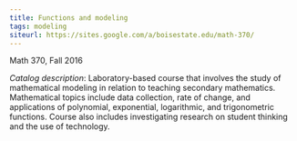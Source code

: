 ```yaml
---
title: Functions and modeling
tags: modeling
siteurl: https://sites.google.com/a/boisestate.edu/math-370/
---
```


Math 370, Fall 2016<!--more-->

*Catalog description*: Laboratory-based course that involves the study of mathematical modeling in relation to teaching secondary mathematics. Mathematical topics include data collection, rate of change, and applications of polynomial, exponential, logarithmic, and trigonometric functions. Course also includes investigating research on student thinking and the use of technology.
